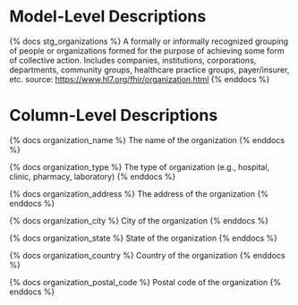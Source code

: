 # Model-Level Descriptions
{% docs stg_organizations %}
A formally or informally recognized grouping of people or organizations formed for the purpose of achieving some form of collective action. Includes companies, institutions, corporations, departments, community groups, healthcare practice groups, payer/insurer, etc.
source: https://www.hl7.org/fhir/organization.html
{% enddocs %}

# Column-Level Descriptions

{% docs organization_name %}
The name of the organization
{% enddocs %}

{% docs organization_type %}
The type of organization (e.g., hospital, clinic, pharmacy, laboratory)
{% enddocs %}

{% docs organization_address %}
The address of the organization
{% enddocs %}

{% docs organization_city %}
City of the organization
{% enddocs %}

{% docs organization_state %}
State of the organization
{% enddocs %}

{% docs organization_country %}
Country of the organization
{% enddocs %}

{% docs organization_postal_code %}
Postal code of the organization
{% enddocs %}

